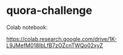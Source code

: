 # quora-challenge

Colab notebook:

https://colab.research.google.com/drive/1K-L9JMefM018IbLfB7zOZcnTWQo02xyZ
